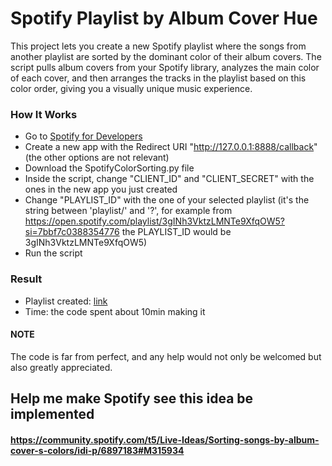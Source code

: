 # Spotify Playlist by Album Cover Hue
This project lets you create a new Spotify playlist where the songs from another playlist are sorted by the dominant color of their album covers. The script pulls album covers from your Spotify library, analyzes the main color of each cover, and then arranges the tracks in the playlist based on this color order, giving you a visually unique music experience.

### How It Works
- Go to [Spotify for Developers](https://developer.spotify.com/dashboard)
- Create a new app with the Redirect URI "http://127.0.0.1:8888/callback" (the other options are not relevant)
- Download the SpotifyColorSorting.py file
- Inside the script, change "CLIENT_ID" and "CLIENT_SECRET" with the ones in the new app you just created
- Change "PLAYLIST_ID" with the one of your selected playlist (it's the string between 'playlist/' and '?', for example from https://open.spotify.com/playlist/3gINh3VktzLMNTe9XfqOW5?si=7bbf7c0388354776 the PLAYLIST_ID would be 3gINh3VktzLMNTe9XfqOW5)
- Run the script

### Result
- Playlist created: [link](https://open.spotify.com/playlist/3gINh3VktzLMNTe9XfqOW5)
- Time: the code spent about 10min making it

#### NOTE
The code is far from perfect, and any help would not only be welcomed but also greatly appreciated.

## Help me make Spotify see this idea be implemented
#### https://community.spotify.com/t5/Live-Ideas/Sorting-songs-by-album-cover-s-colors/idi-p/6897183#M315934
